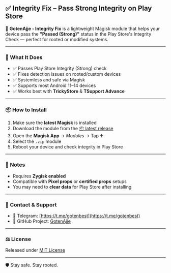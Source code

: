 ## ✅ Integrity Fix – Pass Strong Integrity on Play Store

🚀 **GotenAjje - Integrity Fix** is a lightweight Magisk module that helps your device pass the **"Passed (Strong)"** status in the Play Store's Integrity Check — perfect for rooted or modified systems.

---

### 🔐 What It Does

- ✅ Passes Play Store Integrity (Strong) check  
- ✅ Fixes detection issues on rooted/custom devices  
- ✅ Systemless and safe via Magisk  
- ✅ Supports most Android 11–14 devices  
- ✅ Works best with **TrickyStore** & **TSupport Advance**

---

### 📦 How to Install

1. Make sure the **latest Magisk** is installed  
2. Download the module from the [📦 latest release](https://github.com/GotenAjje/Gotenajje/releases)  
3. Open the **Magisk App** → *Modules* → Tap ➕  
4. Select the `.zip` module  
5. Reboot your device and check integrity in Play Store  

---

### 📝 Notes

- Requires **Zygisk enabled**  
- Compatible with **Pixel props** or **certified props** setups  
- You may need to **clear data** for Play Store after installing  

---

### 📢 Contact & Support

- 💬 Telegram: [https://t.me/gotenbest](https://t.me/gotenbest)  
- 🐙 GitHub Project: [GotenAjje](https://github.com/GotenAjje/Gotenajje)

---

### ⚖️ License

Released under [MIT License](https://github.com/GotenAjje/Gotenajje/blob/main/LICENSE)

---

🛡️ Stay safe. Stay rooted.
